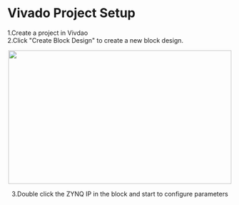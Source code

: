 # Vivado Project Setup

1.Create a project in Vivdao  
2.Click "Create Block Design" to create a new block design.  

<div align=center><img width="500" height="300" src=https://github.com/jeffrey8373/zynq-ultrascale-plus/blob/main/petalinux/pictures/Xnip2021-06-22_09-10-32.jpeg> 

  
3.Double click the ZYNQ IP in the block and start to configure parameters  
